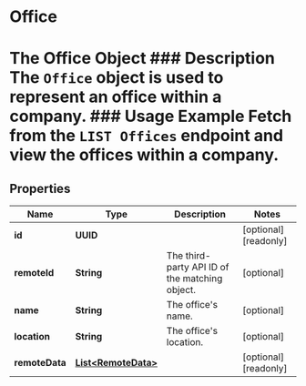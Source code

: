 

# Office

# The Office Object ### Description The `Office` object is used to represent an office within a company.  ### Usage Example Fetch from the `LIST Offices` endpoint and view the offices within a company.

## Properties

Name | Type | Description | Notes
------------ | ------------- | ------------- | -------------
**id** | **UUID** |  |  [optional] [readonly]
**remoteId** | **String** | The third-party API ID of the matching object. |  [optional]
**name** | **String** | The office&#39;s name. |  [optional]
**location** | **String** | The office&#39;s location. |  [optional]
**remoteData** | [**List&lt;RemoteData&gt;**](RemoteData.md) |  |  [optional] [readonly]



